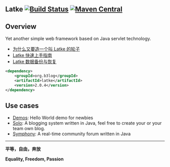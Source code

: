 Latke [![Build Status](https://travis-ci.org/b3log/latke.png?branch=master)](https://travis-ci.org/b3log/latke) [![Maven Central](https://img.shields.io/maven-central/v/org.b3log/latke-parent.svg)](http://repo1.maven.org/maven2/org/b3log/latke)
----

## Overview

Yet another simple web framework based on Java servlet technology.

* [为什么又要造一个叫 Latke 的轮子](http://88250.b3log.org/why-latke-exists)
* [Latke 快速上手指南](https://hacpai.com/article/1466870492857)
* [Latke 数据备份与恢复](https://docs.google.com/document/d/1IQkkUuaCPNHc_Wjw_5mNwPKUX8TpkAGCGqUaAErOTLo/edit?usp=sharing)

```xml
<dependency>
    <groupId>org.b3log</groupId>
    <artifactId>latke</artifactId>
    <version>2.0.4</version>
</dependency>
```

## Use cases

* [Demos](https://github.com/b3log/latke-demo): Hello World demo for newbies
* [Solo](https://github.com/b3log/solo): A blogging system written in Java, feel free to create your or your team own blog. 
* [Symphony](https://github.com/b3log/symphony): A real-time community forum written in Java


----
**平等，自由，奔放**

**Equality, Freedom, Passion**
